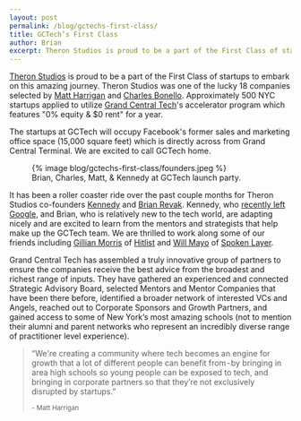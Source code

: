```yaml
---
layout: post
permalink: /blog/gctechs-first-class/
title: GCTech’s First Class
author: Brian
excerpt: Theron Studios is proud to be a part of the First Class of startups to embark on this amazing journey. Theron Studios was one of the lucky 18 companies selected by Matt Harrigan and Charles Bonello. 
---
```


<p><a href="http://theronstudios.com/">Theron Studios</a> is proud to be a part of the First Class of startups to embark on this amazing journey. Theron Studios was one of the lucky 18 companies selected by <a href="https://twitter.com/mbharrigan">Matt Harrigan</a> and <a href="https://twitter.com/CVBonello">Charles Bonello</a>. Approximately 500 NYC startups applied to utilize <a href="http://www.grandcentraltech.com/">Grand Central Tech</a>'s accelerator program which features "0% equity &amp; $0 rent" for a year.</p>
<p>The startups at GCTech will occupy Facebook's former sales and marketing office space (15,000 square feet) which is directly across from Grand Central Terminal. We are excited to call GCTech home.</p>

<figure>
{% image blog/gctechs-first-class/founders.jpeg %}
<figcaption>Brian, Charles, Matt, &amp; Kennedy at GCTech launch party.</figcaption>
</figure>

<p>It has been a roller coaster ride over the past couple months for Theron Studios co-founders <a href="https://twitter.com/KennedysGarage">Kennedy</a> and <a href="https://twitter.com/btrevak">Brian Revak</a>. Kennedy, who <a href="http://kennedysgarage.com/articles/goodbye-google/">recently left Google</a>, and Brian, who is relatively new to the tech world, are adapting nicely and are excited to learn from the mentors and strategists that help make up the GCTech team. We are thrilled to work along some of our friends including <a href="https://twitter.com/gillianim">Gillian Morris</a> of <a href="http://www.hitlistapp.com/">Hitlist</a> and <a href="https://twitter.com/wrmayo">Will Mayo</a> of <a href="http://www.spokenlayer.com/#voice">Spoken Layer</a>.</p>
<p>Grand Central Tech has assembled a truly innovative group of partners to ensure the companies receive the best advice from the broadest and richest range of inputs. They have gathered an experienced and connected Strategic Advisory Board, selected Mentors and Mentor Companies that have been there before, identified a broader network of interested VCs and Angels, reached out to Corporate Sponsors and Growth Partners, and gained access to some of New York’s most amazing schools (not to mention their alumni and parent networks who represent an incredibly diverse range of practitioner level experience).</p>

<blockquote>
<p>&ldquo;We're creating a community where tech becomes an engine for growth that a lot of different people can benefit from - by bringing in area high schools so young people can be exposed to tech, and bringing in corporate partners so that they’re not exclusively disrupted by startups.&rdquo;</p>
<small>- Matt Harrigan</small>
</blockquote>
